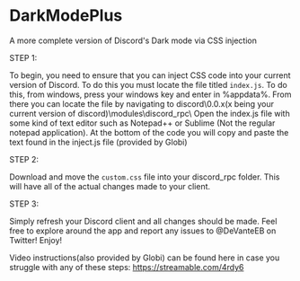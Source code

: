 # DarkModePlus
A more complete version of Discord's Dark mode via CSS injection

STEP 1:
 
To begin, you need to ensure that you can inject CSS code into your current version of Discord. To do this you must locate the file titled `index.js`. To do this, from windows, press your windows key and enter in %appdata%. From there you can locate the file by navigating to discord\0.0.x(x being your current version of discord)\modules\discord_rpc\ Open the index.js file with some kind of text editor such as Notepad++ or Sublime (Not the regular notepad application). At the bottom of the code you will copy and paste the text found in the inject.js file (provided by Globi)

STEP 2:

Download and move the `custom.css` file into your discord_rpc folder. This will have all of the actual changes made to your client.

STEP 3:
 
Simply refresh your Discord client and all changes should be made. Feel free to explore around the app and report any issues to @DeVanteEB on Twitter! Enjoy!
 
Video instructions(also provided by Globi) can be found here in case you struggle with any of these steps:
https://streamable.com/4rdy6
